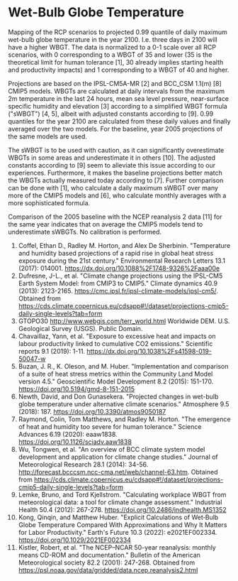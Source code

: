 # Wet-Bulb Globe Temperature

Mapping of the RCP scenarios to projected 0.99 quantile of daily maximum wet-bulb globe temperature in the year 2100. I.e. three days in 2100 will have a higher WBGT. The data is normalized to a 0-1 scale over all RCP scenarios, with 0 corresponding to a WBGT of 35 and lower (35 is the theoretical limit for human tolerance [1], 30 already implies starting health and productivity impacts) and 1 corresponding to a WBGT of 40 and higher.

Projections are based on the IPSL-CM5A-MR [2] and BCC_CSM 1.1(m) [8] CMIP5 models. WBGTs are calculated at daily intervals from the maximum 2m temperature in the last 24 hours, mean sea level pressure, near-surface specific humidity and elevation [3] according to a simplified WBGT formula ("sWBGT") [4, 5], albeit with adjusted constants according to [9]. 0.99 quantiles for the year 2100 are calculated from these daily values and finally averaged over the two models. For the baseline, year 2005 projections of the same models are used.

The sWBGT is to be used with caution, as it can significantly overestimate WBGTs in some areas and underestimate it in others [10]. The adjusted constants according to [9] seem to alleviate this issue according to our experiences. Furthermore, it makes the baseline projections better match the WBGTs actually measured today according to [7]. Further comparison can be done with [1], who calculate a daily maximum sWBGT over many more of the CMIP5 models and [6], who calculate monthly averages with a more sophisticated formula.

Comparison of the 2005 baseline with the NCEP reanalysis 2 data [11] for the same year indicates that on average the CMIP5 models tend to underestimate sWBGTs. No calibration is performed.

1. Coffel, Ethan D., Radley M. Horton, and Alex De Sherbinin. "Temperature and humidity based projections of a rapid rise in global heat stress exposure during the 21st century." Environmental Research Letters 13.1 (2017): 014001. https://dx.doi.org/10.1088%2F1748-9326%2Faaa00e
2. Dufresne, J-L., et al. "Climate change projections using the IPSL-CM5 Earth System Model: from CMIP3 to CMIP5." Climate dynamics 40.9 (2013): 2123-2165. https://cmc.ipsl.fr/ipsl-climate-models/ipsl-cm5/. Obtained from https://cds.climate.copernicus.eu/cdsapp#!/dataset/projections-cmip5-daily-single-levels?tab=form
3. GTOPO30 http://www.webgis.com/terr_world.html Worldwide DEM. U.S. Geological Survey (USGS). Public Domain.
4. Chavaillaz, Yann, et al. "Exposure to excessive heat and impacts on labour productivity linked to cumulative CO2 emissions." Scientific reports 9.1 (2019): 1-11. https://dx.doi.org/10.1038%2Fs41598-019-50047-w
5. Buzan, J. R., K. Oleson, and M. Huber. "Implementation and comparison of a suite of heat stress metrics within the Community Land Model version 4.5." Geoscientific Model Development 8.2 (2015): 151-170. https://doi.org/10.5194/gmd-8-151-2015
6. Newth, David, and Don Gunasekera. "Projected changes in wet-bulb globe temperature under alternative climate scenarios." Atmosphere 9.5 (2018): 187. https://doi.org/10.3390/atmos9050187
7. Raymond, Colin, Tom Matthews, and Radley M. Horton. "The emergence of heat and humidity too severe for human tolerance." Science Advances 6.19 (2020): eaaw1838. https://doi.org/10.1126/sciadv.aaw1838
8. Wu, Tongwen, et al. "An overview of BCC climate system model development and application for climate change studies." Journal of Meteorological Research 28.1 (2014): 34-56. http://forecast.bcccsm.ncc-cma.net/web/channel-63.htm. Obtained from https://cds.climate.copernicus.eu/cdsapp#!/dataset/projections-cmip5-daily-single-levels?tab=form
9. Lemke, Bruno, and Tord Kjellstrom. "Calculating workplace WBGT from meteorological data: a tool for climate change assessment." Industrial Health 50.4 (2012): 267-278. https://doi.org/10.2486/indhealth.MS1352
10. Kong, Qinqin, and Matthew Huber. "Explicit Calculations of Wet‐Bulb Globe Temperature Compared With Approximations and Why It Matters for Labor Productivity." Earth's Future 10.3 (2022): e2021EF002334. https://doi.org/10.1029/2021EF002334
11. Kistler, Robert, et al. "The NCEP–NCAR 50-year reanalysis: monthly means CD-ROM and documentation." Bulletin of the American Meteorological society 82.2 (2001): 247-268. Obtained from https://psl.noaa.gov/data/gridded/data.ncep.reanalysis2.html
